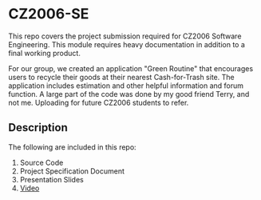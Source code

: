 # CZ2006-SE

This repo covers the project submission required for CZ2006 Software Engineering. This module requires heavy documentation in addition to a final working product.

For our group, we created an application "Green Routine" that encourages users to recycle their goods at their nearest Cash-for-Trash site. The application includes estimation and other helpful information and forum function. A large part of the code was done by my good friend Terry, and not me. Uploading for future CZ2006 students to refer.

## Description

The following are included in this repo:
1. Source Code
2. Project Specification Document
3. Presentation Slides
4. [Video](https://youtu.be/1O_1IcPfAgk) 
